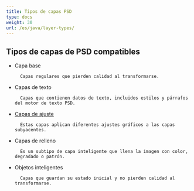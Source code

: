 ```yaml
---
title: Tipos de capas PSD
type: docs
weight: 30
url: /es/java/layer-types/
---
```


## **Tipos de capas de PSD compatibles**

- Capa base

		Capas regulares que pierden calidad al transformarse.
- Capas de texto

		Capas que contienen datos de texto, incluidos estilos y párrafos del motor de texto PSD.
- [Capas de ajuste](/psd/es/java/layer-types/adjustment-layer/)

		Estas capas aplican diferentes ajustes gráficos a las capas subyacentes.
		
- Capas de relleno

		Es un subtipo de capa inteligente que llena la imagen con color, degradado o patrón.
- Objetos inteligentes

		Capas que guardan su estado inicial y no pierden calidad al transformarse.
